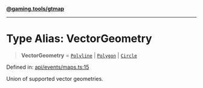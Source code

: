 [**@gaming.tools/gtmap**](README.md)

***

# Type Alias: VectorGeometry

> **VectorGeometry** = [`Polyline`](TypeAlias.Polyline.md) \| [`Polygon`](TypeAlias.Polygon.md) \| [`Circle`](TypeAlias.Circle.md)

Defined in: [api/events/maps.ts:15](https://github.com/gamingtools/gt-map/blob/158dafcef9898e0f3f71a5a95a93f4449df181ba/packages/gtmap/src/api/events/maps.ts#L15)

Union of supported vector geometries.
